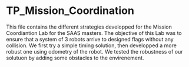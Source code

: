 # TP_Mission_Coordination
This file contains the different strategies developped for the Mission Coordiantion Lab for the SAAS masters.
The objective of this Lab was to ensure that a system of 3 robots arrive to designed flags without any collision. 
We first try a simple timing solution, then developped a more robust one using odometry of the robot. We tested the robustness of our solutuon by adding some obstacles to the envirenement. 
